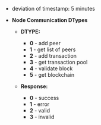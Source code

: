 - deviation of timestamp: 5 minutes

- **Node Communication DTypes**

    - **DTYPE:**
        - **0** - add peer
        - **1** - get list of peers
        - **2** - add transaction
        - **3** - get transaction pool
        - **4** - validate block
        - **5** - get blockchain

    - **Response:**
        - **0** - success
        - **1** - error
        - **2** - valid
        - **3** - invalid
